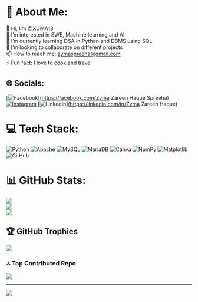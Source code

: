 # 💫 About Me:
👋 Hi, I’m @XUMA13<br>👀 I’m interested in SWE, Machine learning and AI<br>🌱 I’m currently learning DSA in Python and DBMS using SQL<br>💞️ I’m looking to collaborate on different projects<br>📫 How to reach me: zymaspreeha@gmail.com<br>⚡ Fun fact: I love to cook and travel


## 🌐 Socials:
[![Facebook](https://img.shields.io/badge/Facebook-%231877F2.svg?logo=Facebook&logoColor=white)](https://facebook.com/Zyma Zareen Haque Spreeha) [![Instagram](https://img.shields.io/badge/Instagram-%23E4405F.svg?logo=Instagram&logoColor=white)](https://instagram.com/zareen_spreeha) [![LinkedIn](https://img.shields.io/badge/LinkedIn-%230077B5.svg?logo=linkedin&logoColor=white)](https://linkedin.com/in/Zyma Zareen Haque) 

# 💻 Tech Stack:
![Python](https://img.shields.io/badge/python-3670A0?style=for-the-badge&logo=python&logoColor=ffdd54) ![Apache](https://img.shields.io/badge/apache-%23D42029.svg?style=for-the-badge&logo=apache&logoColor=white) ![MySQL](https://img.shields.io/badge/mysql-4479A1.svg?style=for-the-badge&logo=mysql&logoColor=white) ![MariaDB](https://img.shields.io/badge/MariaDB-003545?style=for-the-badge&logo=mariadb&logoColor=white) ![Canva](https://img.shields.io/badge/Canva-%2300C4CC.svg?style=for-the-badge&logo=Canva&logoColor=white) ![NumPy](https://img.shields.io/badge/numpy-%23013243.svg?style=for-the-badge&logo=numpy&logoColor=white) ![Matplotlib](https://img.shields.io/badge/Matplotlib-%23ffffff.svg?style=for-the-badge&logo=Matplotlib&logoColor=black) ![GitHub](https://img.shields.io/badge/github-%23121011.svg?style=for-the-badge&logo=github&logoColor=white)
# 📊 GitHub Stats:
![](https://github-readme-stats.vercel.app/api?username=XUMA13&theme=synthwave&hide_border=false&include_all_commits=true&count_private=true)<br/>
![](https://github-readme-streak-stats.herokuapp.com/?user=XUMA13&theme=synthwave&hide_border=false)<br/>
![](https://github-readme-stats.vercel.app/api/top-langs/?username=XUMA13&theme=synthwave&hide_border=false&include_all_commits=true&count_private=true&layout=compact)

## 🏆 GitHub Trophies
![](https://github-profile-trophy.vercel.app/?username=XUMA13&theme=radical&no-frame=false&no-bg=true&margin-w=4)

### 🔝 Top Contributed Repo
![](https://github-contributor-stats.vercel.app/api?username=XUMA13&limit=5&theme=dark&combine_all_yearly_contributions=true)

---
[![](https://visitcount.itsvg.in/api?id=XUMA13&icon=0&color=0)](https://visitcount.itsvg.in)

<!-- Proudly created with GPRM ( https://gprm.itsvg.in ) -->
